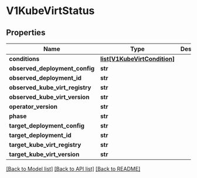 # V1KubeVirtStatus

## Properties
Name | Type | Description | Notes
------------ | ------------- | ------------- | -------------
**conditions** | [**list[V1KubeVirtCondition]**](V1KubeVirtCondition.md) |  | [optional] 
**observed_deployment_config** | **str** |  | [optional] 
**observed_deployment_id** | **str** |  | [optional] 
**observed_kube_virt_registry** | **str** |  | [optional] 
**observed_kube_virt_version** | **str** |  | [optional] 
**operator_version** | **str** |  | [optional] 
**phase** | **str** |  | [optional] 
**target_deployment_config** | **str** |  | [optional] 
**target_deployment_id** | **str** |  | [optional] 
**target_kube_virt_registry** | **str** |  | [optional] 
**target_kube_virt_version** | **str** |  | [optional] 

[[Back to Model list]](../README.md#documentation-for-models) [[Back to API list]](../README.md#documentation-for-api-endpoints) [[Back to README]](../README.md)


